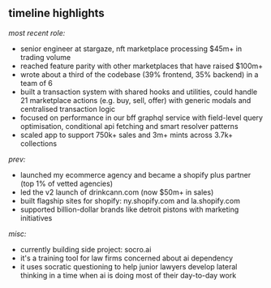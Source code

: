## **timeline highlights**

*most recent role:*
* senior engineer at stargaze, nft marketplace processing $45m+ in trading volume
* reached feature parity with other marketplaces that have raised $100m+
* wrote about a third of the codebase (39% frontend, 35% backend) in a team of 6
* built a transaction system with shared hooks and utilities, could handle 21 marketplace actions (e.g. buy, sell, offer) with generic modals and centralised transaction logic
* focused on performance in our bff graphql service with field-level query optimisation, conditional api fetching and smart resolver patterns
* scaled app to support 750k+ sales and 3m+ mints across 3.7k+ collections

*prev:*
* launched my ecommerce agency and became a shopify plus partner (top 1% of vetted agencies)
* led the v2 launch of drinkcann.com (now $50m+ in sales)
* built flagship sites for shopify: ny.shopify.com and la.shopify.com
* supported billion-dollar brands like detroit pistons with marketing initiatives

*misc:*
* currently building side project: socro.ai
* it's a training tool for law firms concerned about ai dependency
* it uses socratic questioning to help junior lawyers develop lateral thinking in a time when ai is doing most of their day-to-day work
